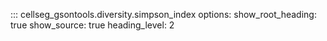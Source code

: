 ::: cellseg_gsontools.diversity.simpson_index
    options:
      show_root_heading: true
      show_source: true
      heading_level: 2

